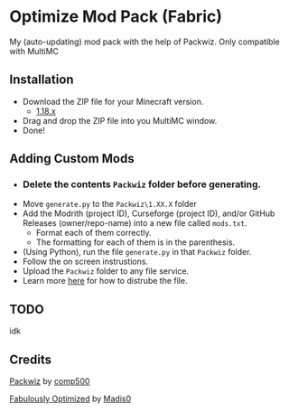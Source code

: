 # Optimize Mod Pack (Fabric)
My (auto-updating) mod pack with the help of Packwiz. Only compatible with MultiMC

## Installation
- Download the ZIP file for your Minecraft version.
  - [1.18.x](../../releases/tag/1.18.x)
- Drag and drop the ZIP file into you MultiMC window.
- Done!
## Adding Custom Mods
- ### Delete the contents `Packwiz` folder before generating.
- Move `generate.py` to the `Packwiz\1.XX.X` folder
- Add the Modrith (project ID), Curseforge (project ID), and/or GitHub Releases (owner/repo-name) into a new file called `mods.txt`. 
  - Format each of them correctly.
  - The formatting for each of them is in the parenthesis.
- (Using Python), run the file `generate.py` in that `Packwiz` folder.
- Follow the on screen instrustions.
- Upload the `Packwiz` folder to any file service.
- Learn more [here](https://packwiz.infra.link/tutorials/getting-started/) for how to distrube the file.

## TODO
idk
## Credits
[Packwiz](https://github.com/comp500/packwiz) by [comp500](https://github.com/comp500)

[Fabulously Optimized](https://github.com/Fabulously-Optimized/fabulously-optimized) by [Madis0](https://github.com/Madis0/fabulously-optimized)
